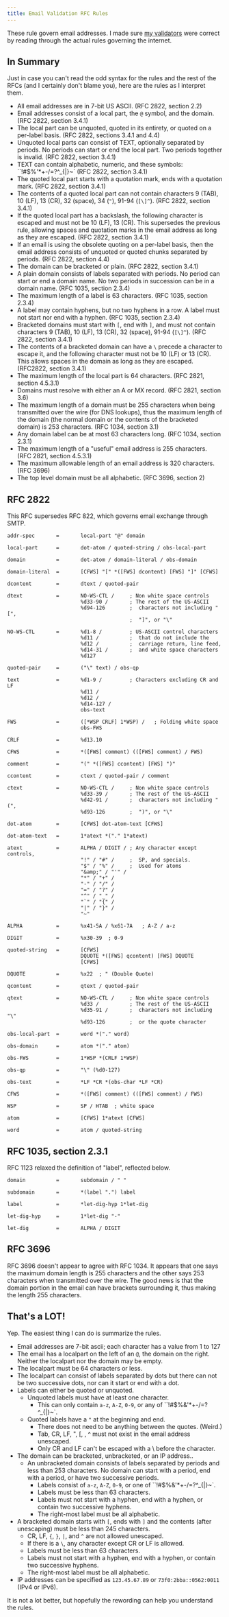 ```yaml
---
title: Email Validation RFC Rules
---
```


These rule govern email addresses.  I made sure [my validators](../) were correct by reading through the actual rules governing the internet.


In Summary
----------

Just in case you can't read the odd syntax for the rules and the rest of the RFCs (and I certainly don't blame you), here are the rules as I interpret them.

* All email addresses are in 7-bit US ASCII.  (RFC 2822, section 2.2)
* Email addresses consist of a local part, the `@` symbol, and the domain.  (RFC 2822, section 3.4.1)
* The local part can be unquoted, quoted in its entirety, or quoted on a per-label basis.  (RFC 2822, sections 3.4.1 and 4.4)
* Unquoted local parts can consist of TEXT, optionally separated by periods.  No periods can start or end the local part.  Two periods together is invalid.  (RFC 2822, section 3.4.1)
* TEXT can contain alphabetic, numeric, and these symbols:  ``!#$%'*+-/=?^_{|}~` (RFC 2822, section 3.4.1)
* The quoted local part starts with a quotation mark, ends with a quotation mark. (RFC 2822, section 3.4.1)
* The contents of a quoted local part can not contain characters 9 (TAB), 10 (LF), 13 (CR), 32 (space), 34 (`"`), 91-94 (`[\]^`).  (RFC 2822, section 3.4.1)
* If the quoted local part has a backslash, the following character is escaped and must not be 10 (LF), 13 (CR).  This supersedes the previous rule, allowing spaces and quotation marks in the email address as long as they are escaped.  (RFC 2822, section 3.4.1)
* If an email is using the obsolete quoting on a per-label basis, then the email address consists of unquoted or quoted chunks separated by periods.  (RFC 2822, section 4.4)
* The domain can be bracketed or plain.  (RFC 2822, section 3.4.1)
* A plain domain consists of labels separated with periods.  No period can start or end a domain name.  No two periods in succession can be in a domain name.  (RFC 1035, section 2.3.4)
* The maximum length of a label is 63 characters.  (RFC 1035, section 2.3.4)
* A label may contain hyphens, but no two hyphens in a row.  A label must not start nor end with a hyphen.  (RFC 1035, section 2.3.4)
* Bracketed domains must start with `[`, end with `]`, and must not contain characters 9 (TAB), 10 (LF), 13 (CR), 32 (space), 91-94 (`[\]^`).  (RFC 2822, section 3.4.1)
* The contents of a bracketed domain can have a `\` precede a character to escape it, and the following character must not be 10 (LF) or 13 (CR).  This allows spaces in the domain as long as they are escaped.  (RFC2822, section 3.4.1)
* The maximum length of the local part is 64 characters.  (RFC 2821, section 4.5.3.1)
* Domains must resolve with either an A or MX record.  (RFC 2821, section 3.6)
* The maximum length of a domain must be 255 characters when being transmitted over the wire (for DNS lookups), thus the maximum length of the domain (the normal domain or the contents of the bracketed domain) is 253 characters.  (RFC 1034, section 3.1)
* Any domain label can be at most 63 characters long.  (RFC 1034, section 2.3.1)
* The maximum length of a "useful" email address is 255 characters.  (RFC 2821, section 4.5.3.1)
* The maximum allowable length of an email address is 320 characters.  (RFC 3696)
* The top level domain must be all alphabetic.  (RFC 3696, section 2)


RFC 2822
--------

This RFC supersedes RFC 822, which governs email exchange through SMTP.

    addr-spec       =       local-part "@" domain

    local-part      =       dot-atom / quoted-string / obs-local-part

    domain          =       dot-atom / domain-literal / obs-domain

    domain-literal  =       [CFWS] "[" *([FWS] dcontent) [FWS] "]" [CFWS]

    dcontent        =       dtext / quoted-pair

    dtext           =       NO-WS-CTL /     ; Non white space controls
                            %d33-90 /       ; The rest of the US-ASCII
                            %d94-126        ;  characters not including "[",
                                            ;  "]", or "\"

    NO-WS-CTL       =       %d1-8 /         ; US-ASCII control characters
                            %d11 /          ;  that do not include the
                            %d12 /          ;  carriage return, line feed,
                            %d14-31 /       ;  and white space characters
                            %d127

    quoted-pair     =       ("\" text) / obs-qp

    text            =       %d1-9 /         ; Characters excluding CR and LF
                            %d11 /
                            %d12 /
                            %d14-127 /
                            obs-text

    FWS             =       ([*WSP CRLF] 1*WSP) /   ; Folding white space
                            obs-FWS

    CRLF            =       %d13.10

    CFWS            =       *([FWS] comment) (([FWS] comment) / FWS)

    comment         =       "(" *([FWS] ccontent) [FWS] ")"

    ccontent        =       ctext / quoted-pair / comment

    ctext           =       NO-WS-CTL /     ; Non white space controls
                            %d33-39 /       ; The rest of the US-ASCII
                            %d42-91 /       ;  characters not including "(",
                            %d93-126        ;  ")", or "\"

    dot-atom        =       [CFWS] dot-atom-text [CFWS]

    dot-atom-text   =       1*atext *("." 1*atext)

    atext           =       ALPHA / DIGIT / ; Any character except controls,
                            "!" / "#" /     ;  SP, and specials.
                            "$" / "%" /     ;  Used for atoms
                            "&amp;" / "'" /
                            "*" / "+" /
                            "-" / "/" /
                            "=" / "?" /
                            "^" / "_" /
                            "`" / "{" /
                            "|" / "}" /
                            "~"

    ALPHA           =       %x41-5A / %x61-7A   ; A-Z / a-z

    DIGIT           =       %x30-39  ; 0-9

    quoted-string   =       [CFWS]
                            DQUOTE *([FWS] qcontent) [FWS] DQUOTE
                            [CFWS]

    DQUOTE          =       %x22  ; " (Double Quote)

    qcontent        =       qtext / quoted-pair

    qtext           =       NO-WS-CTL /     ; Non white space controls
                            %d33 /          ; The rest of the US-ASCII
                            %d35-91 /       ;  characters not including "\"
                            %d93-126        ;  or the quote character

    obs-local-part  =       word *("." word)

    obs-domain      =       atom *("." atom)

    obs-FWS         =       1*WSP *(CRLF 1*WSP)

    obs-qp          =       "\" (%d0-127)

    obs-text        =       *LF *CR *(obs-char *LF *CR)

    CFWS            =       *([FWS] comment) (([FWS] comment) / FWS)

    WSP             =       SP / HTAB  ; white space

    atom            =       [CFWS] 1*atext [CFWS]

    word            =       atom / quoted-string


RFC 1035, section 2.3.1
-----------------------

RFC 1123 relaxed the definition of "label", reflected below.

    domain          =       subdomain / " "

    subdomain       =       *(label ".") label

    label           =       *let-dig-hyp 1*let-dig

    let-dig-hyp     =       1*let-dig "-"

    let-dig         =       ALPHA / DIGIT


RFC 3696
--------

RFC 3696 doesn't appear to agree with RFC 1034.  It appears that one says the maximum domain length is 255 characters and the other says 253 characters when transmitted over the wire.  The good news is that the domain portion in the email can have brackets surrounding it, thus making the length 255 characters.


That's a LOT!
-------------

Yep.  The easiest thing I can do is summarize the rules.

* Email addresses are 7-bit ascii; each character has a value from 1 to 127
* The email has a localpart on the left of an `@`, the domain on the right.  Neither the localpart nor the domain may be empty.
* The localpart must be 64 characters or less.
* The localpart can consist of labels separated by dots but there can not be two successive dots, nor can it start or end with a dot.
* Labels can either be quoted or unquoted.
    * Unquoted labels must have at least one character.
        * This can only contain `a-z`, `A-Z`, `0-9`, or any of ``!#$%&amp;'*+-/=?^_{|}~`.
    * Quoted labels have a `"` at the beginning and end.
        * There does not need to be anything between the quotes.  (Weird.)
        * Tab, CR, LF, ", [, \, ^ must not exist in the email address unescaped.
        * Only CR and LF can't be escaped with a \ before the character.
* The domain can be bracketed, unbracketed, or an IP address..
    * An unbracketed domain consists of labels separated by periods and less than 253 characters.  No domain can start with a period, end with a period, or have two successive periods.
        * Labels consist of `a-z`, `A-Z`, `0-9`, or one of ``!#$%&amp;'*+-/=?^_{|}~`.
        * Labels must be less than 63 characters.
        * Labels must not start with a hyphen, end with a hyphen, or contain two successive hyphens.
        * The right-most label must be all alphabetic.
        </ul>
    * A bracketed domain starts with `[`, ends with `]` and the contents (after unescaping) must be less than 245 characters.
        * CR, LF, `{`, `}`, `|`, and `^` are not allowed unescaped.
        * If there is a `\`, any character except CR or LF is allowed.
        * Labels must be less than 63 characters.
        * Labels must not start with a hyphen, end with a hyphen, or contain two successive hyphens.
        * The right-most label must be all alphabetic.
    * IP addresses can be specified as `123.45.67.89` or `73f0:2bba::0562:0011` (IPv4 or IPv6).

It is not a lot better, but hopefully the rewording can help you understand the rules.
